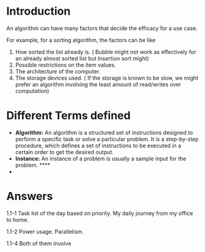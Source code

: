 # Introduction

An algorithm can have many factors that decide the efficacy for a use case.

For example, for a sorting algorithm, the factors can be like

1. How sorted the list already is. ( Bubble might not work as effectively for an already almost sorted list but Insertion sort might)
2. Possible restrictions on the item values. 
3. The architecture of the computer. 
4. The storage devices used. ( If the storage is known to be slow, we might prefer an algorithm involving the least amount of read/writes over computation)

# Different Terms defined

- **Algorithm:** An algorithm is a structured set of instructions designed to perform a specific task or solve a particular problem. It is a step-by-step procedure, which defines a set of instructions to be executed in a certain order to get the desired output.
- **Instance:** An instance of a problem is usually a sample input for the problem. ****
- 

# Answers

1.1-1 Task list of the day based on priority. My daily journey from my office to home.

1.1-2 Power usage. Parallelism.

1.1-4 Both of them involve